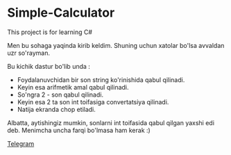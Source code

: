 # Simple-Calculator
This project is for learning C#

Men bu sohaga yaqinda kirib keldim. Shuning uchun xatolar bo'lsa avvaldan uzr so'rayman.

Bu kichik dastur bo'lib unda : 
* Foydalanuvchidan bir son string ko'rinishida qabul qilinadi.
* Keyin esa arifmetik amal qabul qilinadi.
* So'ngra 2 - son qabul qilinadi.
* Keyin esa 2 ta son int toifasiga convertatsiya qilinadi.
* Natija ekranda chop etiladi.
  
Albatta, aytishingiz mumkin, sonlarni int toifasida qabul qilgan yaxshi edi deb. Menimcha uncha farqi bo'lmasa ham kerak :)

[Telegram](https://t.me/WXLZIa)
